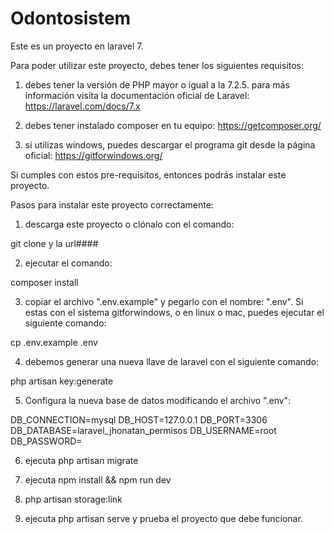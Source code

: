 #  Odontosistem

Este es un proyecto en laravel 7. 

Para poder utilizar este proyecto, debes tener los siguientes requisitos:

1) debes tener la versión de PHP mayor o igual a la 7.2.5. 
para más información visita la documentación oficial de Laravel: https://laravel.com/docs/7.x

2) debes tener instalado composer en tu equipo: https://getcomposer.org/

3) si utilizas windows, puedes descargar el programa git desde la página oficial: https://gitforwindows.org/

Si cumples con estos pre-requisitos, entonces podrás instalar este proyecto.

Pasos para instalar este proyecto correctamente:

1) descarga este proyecto o clónalo con el comando: 

git clone y la url####

2) ejecutar el comando: 

composer install

3) copiar el archivo ".env.example" y pegarlo con el nombre: ".env". Si estas con el sistema gitforwindows, o en linux o mac, puedes ejecutar el siguiente comando: 

cp .env.example .env

4) debemos generar una nueva llave de laravel con el siguiente comando:

php artisan key:generate

5) Configura la nueva base de datos modificando el archivo ".env":

DB_CONNECTION=mysql
DB_HOST=127.0.0.1
DB_PORT=3306
DB_DATABASE=laravel_jhonatan_permisos
DB_USERNAME=root
DB_PASSWORD=

6) ejecuta php artisan migrate

7) ejecuta npm install && npm run dev


8) php artisan storage:link

9) ejecuta php artisan serve y prueba el proyecto que debe funcionar.

